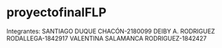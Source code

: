 # proyectofinalFLP
Integrantes:
SANTIAGO DUQUE CHACÓN-2180099
DEIBY A. RODRIGUEZ RODALLEGA-1842917
VALENTINA SALAMANCA RODRIGUEZ-1842427
